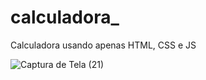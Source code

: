 # calculadora_
Calculadora usando apenas HTML, CSS e JS


![Captura de Tela (21)](https://user-images.githubusercontent.com/85812823/175796851-f1d7c3c0-0c4a-4718-be10-3c16ef7e8ca6.png)
